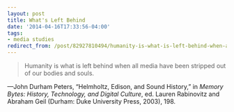 ```yaml
---
layout: post 
title: What's Left Behind 
date: '2014-04-16T17:33:56-04:00' 
tags: 
- media studies 
redirect_from: /post/82927810494/humanity-is-what-is-left-behind-when-all-media/
---
```


> Humanity is what is left behind when all media have been stripped out of our bodies and souls.

—John Durham Peters, “Helmholtz, Edison, and Sound History,” in *Memory Bytes: History, Technology, and Digital Culture*, ed. Lauren Rabinovitz and Abraham Geil (Durham: Duke University Press, 2003), 198.

